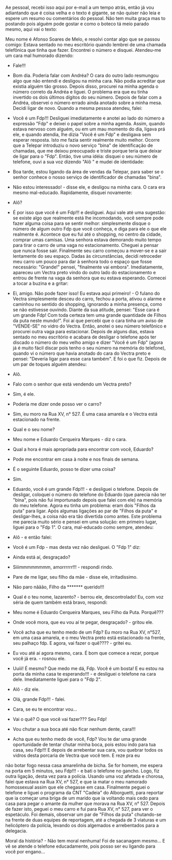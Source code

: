 Ae pessoal, recebi isso aqui por e-mail a um tempo atrás, então já vou adiantando que é coisa velha e o texto é gigante, se não quiser não leia e espere um resumo ou comentários do pessoal. Não tem muita graça mas to postando pois alguém pode gostar e como o boteco tá meio parado mesmo, aqui vai o texto:

Meu nome é Afonso Soares de Melo, e resolvi contar algo que se passou comigo: Estava sentado no meu escritório quando lembrei de uma chamada telefônica que tinha que fazer. Encontrei o número e disquei. Atendeu-me um cara mal humorado dizendo:
- Fale!!!
- Bom dia. Poderia falar com Andréa? O cara do outro lado resmungou algo que não entendi e desligou na minha cara. Não podia acreditar que existia alguém tão grosso. Depois disso, procurei na minha agenda o número correto da Andréa e liguei. O problema era que eu tinha invertido os dois últimos dígitos do seu número. Depois de falar com a Andréa, observei o número errado ainda anotado sobre a minha mesa. Decidi ligar de novo. Quando a mesma pessoa atendeu, falei:
- Você é um Fdp!!! Desliguei imediatamente e anotei ao lado do número a expressão "Fdp" e deixei o papel sobre a minha agenda. Assim, quando estava nervoso com alguém, ou em um mau momento do dia, ligava prá ele, e quando atendia, lhe dizia "Você é um Fdp" e desligava sem esperar resposta. Isto me fazia sentir realmente muito melhor. Ocorre que a Telepar introduziu o novo serviço "bina" de identificação de chamadas, que me deixou preocupado e triste porque teria que deixar de ligar para o "Fdp". Então, tive uma idéia: disquei o seu número de telefone, ouvi a sua voz dizendo "Alô " e mudei de identidade:
- Boa tarde, estou ligando da área de vendas da Telepar, para saber se o senhor conhece o nosso serviço de identificador de chamadas "bina".
- Não estou interessado! - disse ele, e desligou na minha cara. O cara era mesmo mal-educado. Rapidamente, disquei novamente:
- Alô?
- É por isso que você é um Fdp!!! e desliguei. Aqui vale até uma sugestão: se existe algo que realmente está lhe incomodando, você sempre pode fazer alguma coisa para se sentir melhor: simplesmente disque o número de algum outro Fdp que você conheça, e diga para ele o que ele realmente é. Acontece que eu fui até o shopping, no centro da cidade, comprar umas camisas. Uma senhora estava demorando muito tempo para tirar o carro de uma vaga no estacionamento. Cheguei a pensar que nunca fosse sair. Finalmente seu carro começou a mover-se e a sair lentamente do seu espaço. Dadas às circunstâncias, decidi retroceder meu carro um pouco para dar à senhora todo o espaço que fosse necessário: "Grande!" pensei, "finalmente vai embora". Imediatamente, apareceu um Vectra preto vindo do outro lado do estacionamento e entrou de frente na vaga da senhora que eu estava esperando. Comecei a tocar a buzina e a gritar:

- Ei, amigo. Não pode fazer isso! Eu estava aqui primeiro! - O fulano do Vectra simplesmente desceu do carro, fechou a porta, ativou o alarme e caminhou no sentido do shopping, ignorando a
minha presença, como se não estivesse ouvindo. Diante da sua atitude, pensei: "Esse cara é um grande Fdp! Com toda certeza tem uma grande quantidade de Filhos da puta neste mundo!". Foi aí que percebi que o cara tinha um aviso de "VENDE-SE" no vidro do Vectra. Então,
anotei o seu número telefônico e procurei outra vaga para estacionar. Depois de alguns dias, estava sentado no meu escritório e acabara de desligar o telefone após ter discado o número do meu velho amigo e dizer "Você é um Fdp" (agora já é muito fácil discar pois tenho o seu número na memória do telefone), quando vi o número que havia anotado do cara do Vectra
preto e pensei: "Deveria ligar para esse cara também". E foi o que fiz. Depois de um par de toques alguém atendeu:
- Alô.
- Falo com o senhor que está vendendo um Vectra preto?
- Sim, é ele.
- Poderia me dizer onde posso ver o carro?

- Sim, eu moro na Rua XV, n° 527. É uma casa amarela e o Vectra está estacionado na frente.
- Qual e o seu nome?

- Meu nome e Eduardo Cerqueira Marques - diz o cara.
- Qual a hora é mais apropriada para encontrar com você, Eduardo?
- Pode me encontrar em casa à noite e nos finais de semana.
- É o seguinte Eduardo, posso te dizer uma coisa?
- Sim.
- Eduardo, você é um grande Fdp!!! - e desliguei o telefone. Depois de desligar, coloquei o número do telefone do Eduardo (que parecia não ter "bina", pois não fui importunado depois que falei com ele) na memória do meu telefone. Agora eu tinha um problema: eram dois "Filhos da puta" para ligar. Após algumas ligações ao par de "Filhos da puta" e desligar-lhes, a coisa não era tão divertida como antes. Este problema me parecia muito sério e pensei em
uma solução: em primeiro lugar, liguei para o "Fdp 1". O cara, mal-educado como sempre, atendeu:
- Alô - e então falei:
- Você é um Fdp - mas desta vez não desliguei. O "Fdp 1" diz:

- Ainda está aí, desgraçado?

- Siiimmmmmmmm, amorrrrrr!!! - respondi rindo.

- Pare de me ligar, seu filho da mãe - disse ele, irritadíssimo.

- Não paro nããão, Filho da ******* querido!!!
- Qual é o teu nome, lazarento? - berrou ele, descontrolado! Eu, com voz séria de quem também está bravo, respondi:
- Meu nome é Eduardo Cerqueira Marques, seu Filho da Puta. Porquê???
- Onde você mora, que eu vou aí te pegar, desgraçado? - gritou ele.

- Você acha que eu tenho medo de um Fdp? Eu moro na Rua XV, n°527, em uma casa amarela, e o meu Vectra preto está estacionado na frente, seu palhaço fdp. E agora, vai fazer o quê???? - gritei eu.
- Eu vou até aí agora mesmo, cara. É bom que comece a rezar, porque você já era. - rosnou ele.
- Uuiii! É mesmo? Que medo me dá, Fdp. Você é um bosta! E eu estou na porta da minha casa te esperando!!! - e desliguei o telefone na cara dele. Imediatamente liguei para o "Fdp 2".
- Alô - diz ele.

- Olá, grande Fdp!!! - falei.
- Cara, se eu te encontrar vou...
- Vai o quê? O que você vai fazer??? Seu Fdp!
- Vou chutar a sua boca até não ficar nenhum dente, cara!!!
- Acha que eu tenho medo de você, Fdp? Vou te dar uma grande oportunidade de tentar chutar minha boca, pois estou
indo para tua casa, seu Fdp!!! E depois de arrebentar sua cara, vou quebrar todos os vidros desta porcaria de Vectra que você tem. E reze pra eu

não botar fogo nessa casa amarelinha de bicha. Se for homem, me espera na porta em 5 minutos, seu Fdp!!! - e bati o telefone no gancho. Logo, fiz outra ligação, desta vez para a polícia. Usando uma voz afetada e chorosa, falei que estava na Rua XV, n° 527, e que ia matar o meu namorado homossexual assim que ele chegasse em casa. Finalmente peguei o telefone e liguei o programa da CNT "Cadeia" do Alborguetti, para reportar que ia começar uma briga de um marido que ia voltando mais cedo para casa para pegar o amante da mulher que morava na Rua XV, n° 527. Depois de fazer isto, peguei o meu carro e fui para Rua XV, n° 527, para ver o espetáculo. Foi demais, observar um par de "Filhos da puta" chutando-se na frente de duas equipes de reportagem, até a chegada de 3 viaturas e um helicóptero da polícia, levando os dois algemados e arrebentados para a delegacia.

Moral da história? - Não tem moral nenhuma! Foi de sacanagem mesmo... E vê se atende o telefone educadamente, pois posso ser eu ligando para você por engano...
